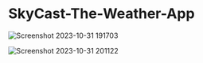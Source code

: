 # SkyCast-The-Weather-App

![Screenshot 2023-10-31 191703](https://github.com/nazneen-k/SkyCast-The-Weather-App/assets/117660793/4a732a27-279d-4196-b7b8-c4c17bd626aa)

![Screenshot 2023-10-31 201122](https://github.com/nazneen-k/SkyCast-The-Weather-App/assets/117660793/7e60f2f2-51d4-4ecd-af97-52eab6f8aa44)
